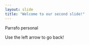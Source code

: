 ```yaml
---
layout: slide
title: "Welcome to our second slide!"
---
```

<p>Parrafo personal</p>
Use the left arrow to go back!
